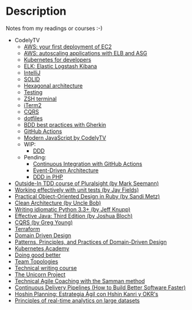 # Description

Notes from my readings or courses :-)

- CodelyTV
  - [AWS: your first deployment of EC2](aws-ec2-codelytv.md)
  - [AWS: autoscaling applications with ELB and ASG](aws-autoscaling-elb-asg.md)
  - [Kubernetes for developers](kubernetes-for-developers.md)
  - [ELK: Elastic Logstash Kibana](elk-codelytv.md)
  - [IntelliJ](intellij.md)
  - [SOLID](solid-principles-applied.md)
  - [Hexagonal architecture](hexagonal-architecture.md)
  - [Testing](testing.md)
  - [ZSH terminal](zsh-terminal.md)
  - [iTerm2](iterm2.md)
  - [CQRS](cqrs-codelytv.md)
  - [dotfiles](dotfiles-codelytv.md)
  - [BDD best practices with Gherkin](bdd_best_practices_by_codelytv.md)
  - [GitHub Actions](github-actions-codelytv.md)
  - [Modern JavaScript by CodelyTV](modern-javascript-codelytv.md)
  - WIP:
    - [DDD](ddd-codelytv.md)
  - Pending:
    - [Continuous Integration with GitHub Actions](https://pro.codely.tv/library/github-actions-de-0-a-integracion-continua/109857/about/)
    - [Event-Driven Architecture](https://pro.codely.tv/library/comunicacion-entre-microservicios-event-driven-architecture/about/)
    - [DDD in PHP](https://pro.codely.tv/library/ddd-en-php/about/)
- [Outside-In TDD course of Pluralsight (by Mark Seemann)](outside-in-tdd-pluralsight.md)
- [Working effectively with unit tests (by Jay Fields)](working-effectively-with-unit-tests.md)
- [Practical Object-Oriented Design in Ruby (by Sandi Metz)](practical-object-oriented-design-in-ruby.md)
- [Clean Architecture (by Uncle Bob)](clean-architecture.md)
- [Writing idiomatic Python 3.3+ (by Jeff Knupp)](writing-idiomatic-python-3.md)
- [Effective Java: Third Edition (by Joshua Bloch)](effective-java-third-edition.md)
- [CQRS (by Greg Young)](cqrs-by-greg-young.md)
- [Terraform](terraform.md)
- [Domain Driven Design](Domain_Driven_Design.md)
- [Patterns, Principles, and Practices of Domain-Driven Design](patterns-principles-practices-ddd.md)
- [Kubernetes Academy](kubernetes-academy.md)
- [Doing good better](doing-good-better.md)
- [Team Topologies](team-topologies.md)
- [Technical writing course](technical-writing-course.md)
- [The Unicorn Project](the-unicorn-project.md)
- [Technical Agile Coaching with the Samman method](technical-agile-coaching-samman-method.md)
- [Continuous Delivery Pipelines (How to Build Better Software Faster)](continuous-delivery-pipelines.md)
- [Hoshin Planning: Estrategia Ágil con Hshin Kanri y OKR's](hoshin-planning.md)
- [Principles of real-time analytics on large datasets](principles-real-time-analytics.md)
